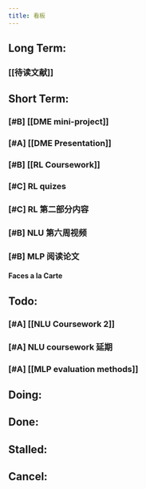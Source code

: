 ```yaml
---
title: 看板
---
```


## Long Term:
### [[待读文献]]
## Short Term:
### [#B] [[DME mini-project]]
### [#A] [[DME Presentation]]
### [#B] [[RL Coursework]]
### [#C] RL quizes
### [#C] RL 第二部分内容
### [#B] NLU 第六周视频
### [#B] MLP 阅读论文
#### Faces a la Carte
###
## Todo:
### [#A] [[NLU Coursework 2]]
### [#A] NLU coursework 延期
### [#A] [[MLP evaluation methods]]
###
## Doing:
## Done:
## Stalled:
## Cancel: